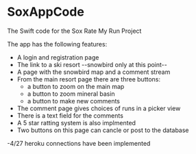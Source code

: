 # SoxAppCode
The Swift code for the Sox Rate My Run Project

The app has the following features:
- A login and registration page
- The link to a ski resort --snowbird only at this point--
- A page with the snowbird map and a comment stream
- From the main resort page there are three buttons:
  - a button to zoom on the main map
  - a button to zoom mineral basin
  - a button to make new comments
- The comment page gives choices of runs in a picker view
- There is a text field for the comments
- A 5 star ratting system is also implmented
- Two buttons on this page can cancle or post to the database

-4/27 heroku connections have been implemented
